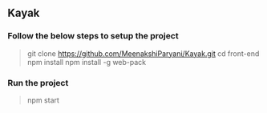 ## Kayak

### Follow the below steps to setup the project

> git clone https://github.com/MeenakshiParyani/Kayak.git
> cd front-end
> npm install
> npm install -g web-pack

### Run the project

> npm start

